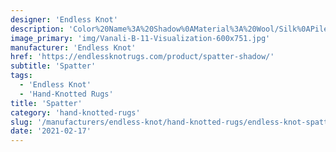 ```yaml
---
designer: 'Endless Knot'
description: 'Color%20Name%3A%20Shadow%0AMaterial%3A%20Wool/Silk%0APile%3A%20CutStyle%3A%20Abstract%2C%20Modern%2C%20New%20Arrivals'
image_primary: 'img/Vanali-B-11-Visualization-600x751.jpg'
manufacturer: 'Endless Knot'
href: 'https://endlessknotrugs.com/product/spatter-shadow/'
subtitle: 'Spatter'
tags:
  - 'Endless Knot'
  - 'Hand-Knotted Rugs'
title: 'Spatter'
category: 'hand-knotted-rugs'
slug: '/manufacturers/endless-knot/hand-knotted-rugs/endless-knot-spatter'
date: '2021-02-17'
---
```

